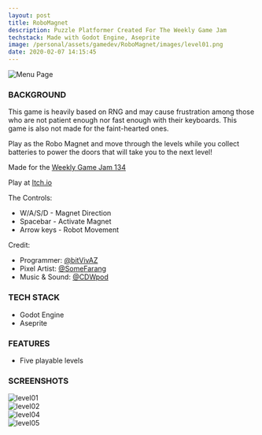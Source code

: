 ```yaml
---
layout: post
title: RoboMagnet
description: Puzzle Platformer Created For The Weekly Game Jam    
techstack: Made with Godot Engine, Aseprite
image: /personal/assets/gamedev/RoboMagnet/images/level01.png
date: 2020-02-07 14:15:45
---
```

![Menu Page](/personal/assets/gamedev/RoboMagnet/images/main.png)

### BACKGROUND

This game is heavily based on RNG and may cause frustration among those who are not patient enough nor fast enough with their keyboards. This game is also not made for the faint-hearted ones. 

Play as the Robo Magnet and move through the levels while you collect batteries to power the doors that will take you to the next level!

Made for the [Weekly Game Jam 134](https://itch.io/jam/weekly-game-jam-134)

Play at [Itch.io](https://bitvivaz.itch.io/robomagnet)

The Controls:

- W/A/S/D - Magnet Direction
- Spacebar - Activate Magnet
- Arrow keys - Robot Movement

Credit:

- Programmer: [@bitVivAZ](https://bitvivaz.itch.io/)
- Pixel Artist: [@SomeFarang](https://somefarang.itch.io/)
- Music & Sound: [@CDWpod](https://cdwpod.itch.io/)

### TECH STACK

- Godot Engine
- Aseprite

### FEATURES

- Five playable levels

### SCREENSHOTS

<div class="box alt">
	<div class="row 50% uniform">
        <div class="u$"><span class="image fit"><img src="/personal/assets/gamedev/RoboMagnet/images/level01.png" alt="level01" /></span></div>
        <div class="6u"><span class="image fit"><img src="/personal/assets/gamedev/RoboMagnet/images/level02.png" alt="level02" /></span></div>
        <div class="6u"><span class="image fit"><img src="/personal/assets/gamedev/RoboMagnet/images/level04.png" alt="level04" /></span></div>
        <div class="u$"><span class="image fit"><img src="/personal/assets/gamedev/RoboMagnet/images/level05.png" alt="level05" /></span></div>
	</div>
</div>